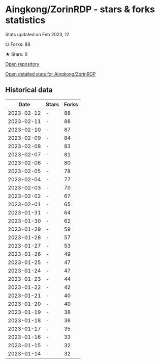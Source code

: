 # Aingkong/ZorinRDP - stars & forks statistics

Stats updated on Feb 2023, 12

☋ Forks: 88

★ Stars: 0

[Open repository](https://github.com/Aingkong/ZorinRDP)

[Open detailed stats for Aingkong/ZorinRDP](https://reviewgithub.com/rep/Aingkong/ZorinRDP)

## Historical data
| Date | Stars | Forks |
|------|-------|-------|
| 2023-02-12 | - | 88 | 
| 2023-02-11 | - | 88 | 
| 2023-02-10 | - | 87 | 
| 2023-02-09 | - | 84 | 
| 2023-02-08 | - | 83 | 
| 2023-02-07 | - | 81 | 
| 2023-02-06 | - | 80 | 
| 2023-02-05 | - | 78 | 
| 2023-02-04 | - | 77 | 
| 2023-02-03 | - | 70 | 
| 2023-02-02 | - | 67 | 
| 2023-02-01 | - | 65 | 
| 2023-01-31 | - | 64 | 
| 2023-01-30 | - | 62 | 
| 2023-01-29 | - | 59 | 
| 2023-01-28 | - | 57 | 
| 2023-01-27 | - | 53 | 
| 2023-01-26 | - | 49 | 
| 2023-01-25 | - | 47 | 
| 2023-01-24 | - | 47 | 
| 2023-01-23 | - | 44 | 
| 2023-01-22 | - | 42 | 
| 2023-01-21 | - | 40 | 
| 2023-01-20 | - | 40 | 
| 2023-01-19 | - | 38 | 
| 2023-01-18 | - | 36 | 
| 2023-01-17 | - | 35 | 
| 2023-01-16 | - | 33 | 
| 2023-01-15 | - | 32 | 
| 2023-01-14 | - | 32 | 

